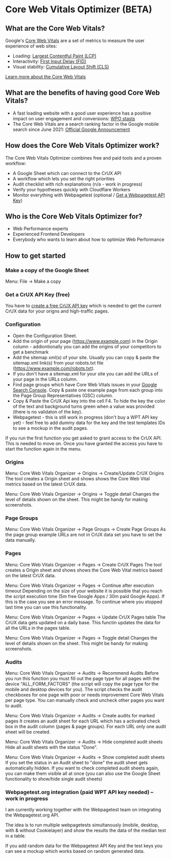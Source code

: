 # Core Web Vitals Optimizer (BETA)

## What are the Core Web Vitals?

Google's [Core Web Vitals](https://web.dev/vitals/) are a set of metrics to measure the user experience of web sites:
* Loading: [Largest Contentful Paint (LCP)](https://web.dev/lcp/)
* Interactivity: [First Input Delay (FID)](https://web.dev/fid/)
* Visual stability: [Cumulative Layout Shift (CLS)](https://web.dev/cls/)

[Learn more about the Core Web Vitals](https://www.cwv-optimizer.com/resources)


## What are the benefits of having good Core Web Vitals?

* A fast loading website with a good user experience has a positive impact on user engagement and conversions: [WPO stasts](https://wpostats.com/tags/core%20web%20vitals/)
* The Core Web Vitals are a search ranking factor in the Google mobile search since June 2021: [Official Google Announcement](https://developers.google.com/search/blog/2020/11/timing-for-page-experience?hl=en)

## How does the Core Web Vitals Optimizer work?

The Core Web Vitals Optimizer combines free and paid tools and a proven workflow:

* A Google Sheet which can connect to the CrUX API
* A workflow which lets you set the right priorities
* Audit checklist with rich explanations (n/a - work in progress)
* Verify your hypotheses quickly with Cloudflare Workers
* Monitor everything with Webpagetest (optional / [Get a Webpagetest API Key](https://product.webpagetest.org/api))


## Who is the Core Web Vitals Optimizer for?

* Web Performance experts
* Experienced Frontend Developers
* Everybody who wants to learn about how to optimize Web Performance

## How to get started

### Make a copy of the Google Sheet
Menu: File → Make a copy

### Get a CrUX API Key (free)
You have to [create a free CrUX API key](https://developers.google.com/web/tools/chrome-user-experience-report/api/guides/getting-started#APIKey) which is needed to get the current CrUX data for your origns and high-traffic pages.

### Configuration
* Open the Configuration Sheet.
* Add the origin of your page (https://www.example.com) in the Origin column - addiontionally you can add the origins of your competitors to get a benchmark
* Add the sitemap xml(s) of your site. Usually you can copy & paste the sitemap.xml link(s) from your robots.txt file (https://www.example.com/robots.txt).
* If you don't have a sitemap.xml for your site you can add the URLs of your page in the URLs column.
* Find page groups which have Core Web Vitals issues in your [Google Search Console](https://search.google.com/search-console). Copy & paste one example page from each group into the Page Group Representatives (GSC) column.
* Copy & Paste the CrUX Api key into the cell F4. To hide the key the color of the text and background turns green when a value was provided (there is no validaton of the key).
* Webpagetest - this is still work in progress (don't buy a WPT API key yet) - feel free to add dummy data for the key and the test templates IDs to see a mockup in the audit pages.

If you run the first function you get asked to grant access to the CrUX API.
This is needed to move on. Once you have granted the access you have to start the function again in the menu.

### Origins
Menu: Core Web Vitals Organizer → Origins → Create/Update CrUX Origins
The tool creates a Origin sheet and shows shows the Core Web Vital metrics based on the latest CrUX data.

Menu: Core Web Vitals Organizer → Origins → Toggle detail
Changes the level of details shown on the sheet. This might be handy for making screenshots.

### Page Groups
Menu: Core Web Vitals Organizer → Page Groups → Create Page Groups
As the page group example URLs are not in CrUX data set you have to set the data manually.

### Pages
Menu: Core Web Vitals Organizer → Pages → Create CrUX Pages
The tool creates a Origin sheet and shows shows the Core Web Vital metrics based on the latest CrUX data.

Menu: Core Web Vitals Organizer → Pages → Continue after execution timeout
Depending on the size of your website it is possible that you reach the script execution time (5m free Google Apps / 30m paid Google Apps). If this is the case you see an error message. To continue where you stopped last time you can use this functionality. 

Menu: Core Web Vitals Organizer → Pages → Update CrUX Pages table
The CrUX data gets updated on a daily base. This functin updates the data for all the URLs in the pages table.

Menu: Core Web Vitals Organizer → Pages → Toggle detail
Changes the level of details shown on the sheet. This might be handy for making screenshots.

### Audits

Menu: Core Web Vitals Organizer → Audits → Recommend Audits
Before you run this function you must fill out the page type for all pages with the device "ALL_FORM_FACTORS" (the script will copy the page type for the mobile and desktop devices for you). The script checks the audit checkboxes for one page with poor or needs improvement Core Web Vitals per page type. You can manually check and uncheck other pages you want to audit.

Menu: Core Web Vitals Organizer → Audits → Create audits for marked pages
It creates an audit sheet for each URL which has a activated check box in the audit column (pages & page groups).
For each URL only one audit sheet will be created.

Menu: Core Web Vitals Organizer → Audits → Hide completed audit sheets
Hide all audit sheets with the status "Done".

Menu: Core Web Vitals Organizer → Audits → Show completed audit sheets
If you set the status in an Audit sheet to "done" the audit sheet gets automatically hidden. If you want to check completed audit sheets again, you can make them visible all at once (you can also use the Google Sheet functionality to show/hide single audit sheets)

### Webpagetest.org integration (paid WPT API key needed) – work in progress

I am currently working together with the Webpagetest team on integrating
the Webpagetest.org API.

The idea is to run multiple webpagetests simultanously (mobile, desktop, with & without Cookielayer)
and show the results the data of the median test in a table.

If you add random data for the Webpagetest API Key and the test
keys you can see a mockup which works based on random generated data.



